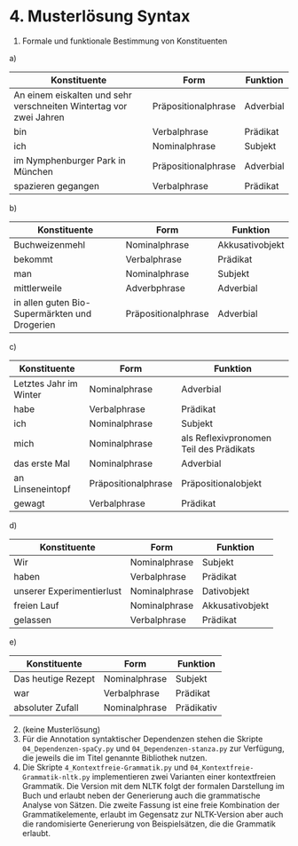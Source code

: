 # 4. Musterlösung Syntax

1. Formale und funktionale Bestimmung von Konstituenten

a)

Konstituente | Form | Funktion
----|----|---|	
An einem eiskalten und sehr verschneiten Wintertag vor zwei Jahren  |	Präpositionalphrase |	Adverbial
bin |	Verbalphrase|	Prädikat
ich |	Nominalphrase| Subjekt
im Nymphenburger Park in München 	|Präpositionalphrase|	Adverbial
spazieren gegangen	|Verbalphrase	|Prädikat
		
b)

Konstituente | Form | Funktion
----|----|---|	
Buchweizenmehl 	|Nominalphrase|	Akkusativobjekt
bekommt  |	Verbalphrase|	Prädikat
man| 	Nominalphrase|	Subjekt
mittlerweile |	Adverbphrase|	Adverbial
in allen guten Bio-Supermärkten und Drogerien	|Präpositionalphrase|	Adverbial
		
c)

Konstituente | Form | Funktion
----|----|---|	
Letztes Jahr im Winter| 	Nominalphrase|	Adverbial
habe 	|Verbalphrase	|Prädikat
ich 	|Nominalphrase	|Subjekt
mich 	|Nominalphrase	|als Reflexivpronomen Teil des Prädikats
das erste Mal 	|Nominalphrase	|Adverbial
an Linseneintopf 	|Präpositionalphrase	|Präpositionalobjekt
gewagt	|Verbalphrase|	Prädikat
		
d)

Konstituente | Form | Funktion
----|----|---|	
Wir 	|Nominalphrase	|Subjekt
haben 	|Verbalphrase	|Prädikat
unserer Experimentierlust 	|Nominalphrase	|Dativobjekt
freien Lauf 	|Nominalphrase	|Akkusativobjekt
gelassen	|Verbalphrase	|Prädikat
		
e)

Konstituente | Form | Funktion
----|----|---|	
Das heutige Rezept 	|Nominalphrase	|Subjekt
war 	|Verbalphrase	|Prädikat
absoluter Zufall	|Nominalphrase	|Prädikativ

2. (keine Musterlösung)
3. Für die Annotation syntaktischer Dependenzen stehen die Skripte  `04_Dependenzen-spaCy.py` und `04_Dependenzen-stanza.py` 
zur Verfügung, die jeweils die im Titel genannte Bibliothek nutzen.
4. Die Skripte `4_Kontextfreie-Grammatik.py` und `04_Kontextfreie-Grammatik-nltk.py` implementieren zwei Varianten einer
kontextfreien Grammatik. Die Version mit dem NLTK folgt der formalen Darstellung im Buch und erlaubt neben der 
Generierung auch die grammatische Analyse von Sätzen. Die zweite Fassung ist eine freie Kombination der 
Grammatikelemente, erlaubt im Gegensatz zur NLTK-Version aber auch die randomisierte Generierung von Beispielsätzen,
die die Grammatik erlaubt.